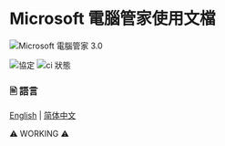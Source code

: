# Microsoft 電腦管家使用文檔
![Microsoft 電腦管家 3.0](https://pcmanager.microsoft.com/assets/digitalLivingMain-phone.png)  
   
![協定](https://img.shields.io/badge/License-CC_BY--NC--SA_4.0-blue)
![ci 狀態](https://img.shields.io/github/actions/workflow/status/mspcmanager/mspcm-docs/deploy-to-pages.yml) 

### 🖹 語言
[English](./README.md) | [简体中文](./README.zh-cn.md)

⚠ WORKING ⚠
